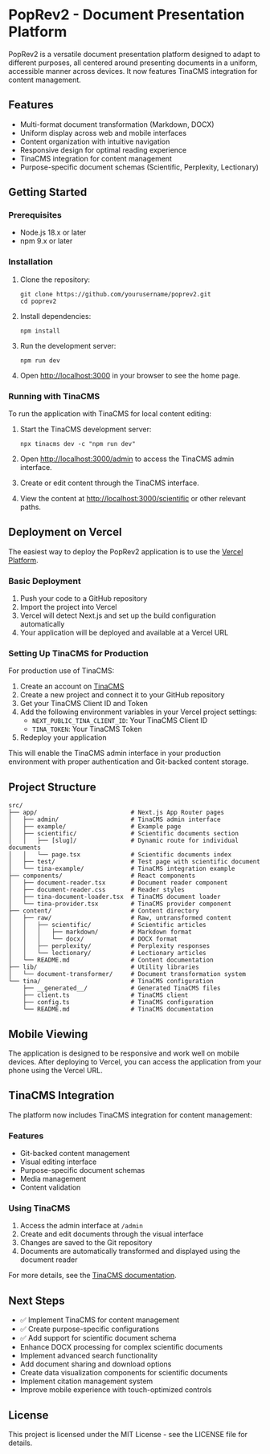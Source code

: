 # PopRev2 - Document Presentation Platform

PopRev2 is a versatile document presentation platform designed to adapt to different purposes, all centered around presenting documents in a uniform, accessible manner across devices. It now features TinaCMS integration for content management.

## Features

- Multi-format document transformation (Markdown, DOCX)
- Uniform display across web and mobile interfaces
- Content organization with intuitive navigation
- Responsive design for optimal reading experience
- TinaCMS integration for content management
- Purpose-specific document schemas (Scientific, Perplexity, Lectionary)

## Getting Started

### Prerequisites

- Node.js 18.x or later
- npm 9.x or later

### Installation

1. Clone the repository:

   ```
   git clone https://github.com/yourusername/poprev2.git
   cd poprev2
   ```

2. Install dependencies:

   ```
   npm install
   ```

3. Run the development server:

   ```
   npm run dev
   ```

4. Open [http://localhost:3000](http://localhost:3000) in your browser to see the home page.

### Running with TinaCMS

To run the application with TinaCMS for local content editing:

1. Start the TinaCMS development server:

   ```
   npx tinacms dev -c "npm run dev"
   ```

2. Open [http://localhost:3000/admin](http://localhost:3000/admin) to access the TinaCMS admin interface.

3. Create or edit content through the TinaCMS interface.

4. View the content at [http://localhost:3000/scientific](http://localhost:3000/scientific) or other relevant paths.

## Deployment on Vercel

The easiest way to deploy the PopRev2 application is to use the [Vercel Platform](https://vercel.com/new).

### Basic Deployment

1. Push your code to a GitHub repository
2. Import the project into Vercel
3. Vercel will detect Next.js and set up the build configuration automatically
4. Your application will be deployed and available at a Vercel URL

### Setting Up TinaCMS for Production

For production use of TinaCMS:

1. Create an account on [TinaCMS](https://tina.io)
2. Create a new project and connect it to your GitHub repository
3. Get your TinaCMS Client ID and Token
4. Add the following environment variables in your Vercel project settings:
   - `NEXT_PUBLIC_TINA_CLIENT_ID`: Your TinaCMS Client ID
   - `TINA_TOKEN`: Your TinaCMS Token
5. Redeploy your application

This will enable the TinaCMS admin interface in your production environment with proper authentication and Git-backed content storage.

## Project Structure

```
src/
├── app/                          # Next.js App Router pages
│   ├── admin/                    # TinaCMS admin interface
│   ├── example/                  # Example page
│   ├── scientific/               # Scientific documents section
│   │   ├── [slug]/               # Dynamic route for individual documents
│   │   └── page.tsx              # Scientific documents index
│   ├── test/                     # Test page with scientific document
│   └── tina-example/             # TinaCMS integration example
├── components/                   # React components
│   ├── document-reader.tsx       # Document reader component
│   ├── document-reader.css       # Reader styles
│   ├── tina-document-loader.tsx  # TinaCMS document loader
│   └── tina-provider.tsx         # TinaCMS provider component
├── content/                      # Content directory
│   ├── raw/                      # Raw, untransformed content
│   │   ├── scientific/           # Scientific articles
│   │   │   ├── markdown/         # Markdown format
│   │   │   └── docx/             # DOCX format
│   │   ├── perplexity/           # Perplexity responses
│   │   └── lectionary/           # Lectionary articles
│   └── README.md                 # Content documentation
├── lib/                          # Utility libraries
│   └── document-transformer/     # Document transformation system
└── tina/                         # TinaCMS configuration
    ├── __generated__/            # Generated TinaCMS files
    ├── client.ts                 # TinaCMS client
    ├── config.ts                 # TinaCMS configuration
    └── README.md                 # TinaCMS documentation
```

## Mobile Viewing

The application is designed to be responsive and work well on mobile devices. After deploying to Vercel, you can access the application from your phone using the Vercel URL.

## TinaCMS Integration

The platform now includes TinaCMS integration for content management:

### Features

- Git-backed content management
- Visual editing interface
- Purpose-specific document schemas
- Media management
- Content validation

### Using TinaCMS

1. Access the admin interface at `/admin`
2. Create and edit documents through the visual interface
3. Changes are saved to the Git repository
4. Documents are automatically transformed and displayed using the document reader

For more details, see the [TinaCMS documentation](./tina/README.md).

## Next Steps

- ✅ Implement TinaCMS for content management
- ✅ Create purpose-specific configurations
- ✅ Add support for scientific document schema
- Enhance DOCX processing for complex scientific documents
- Implement advanced search functionality
- Add document sharing and download options
- Create data visualization components for scientific documents
- Implement citation management system
- Improve mobile experience with touch-optimized controls

## License

This project is licensed under the MIT License - see the LICENSE file for details.
